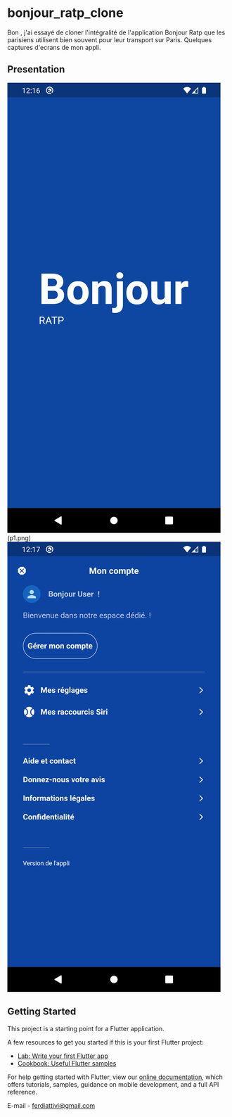 # bonjour_ratp_clone

Bon , j'ai essayé de cloner l'intégralité de l'application Bonjour Ratp que les parisiens utilisent
bien souvent pour leur transport sur Paris. Quelques captures d'ecrans de mon appli.

## Presentation
![](accueil.png)(p1.png)
![](p2.png)

## Getting Started

This project is a starting point for a Flutter application.

A few resources to get you started if this is your first Flutter project:

- [Lab: Write your first Flutter app](https://flutter.dev/docs/get-started/codelab)
- [Cookbook: Useful Flutter samples](https://flutter.dev/docs/cookbook)

For help getting started with Flutter, view our
[online documentation](https://flutter.dev/docs), which offers tutorials,
samples, guidance on mobile development, and a full API reference.

E-mail - ferdiattivi@gmail.com
